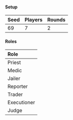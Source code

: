 #### Setup
| Seed | Players | Rounds  |
| :----| :-------| :------ |
| 69   | 7       | 2       |

#### Roles
| Role         |
| :----------- |
| Priest       |
| Medic        |
| Jailer       |
| Reporter     |
| Trader       |
| Executioner  |
| Judge        |